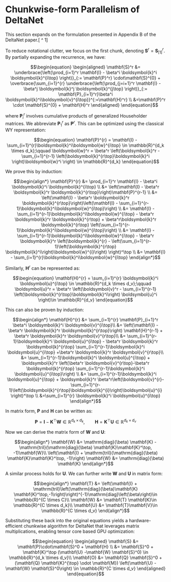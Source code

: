 # Chunkwise-form Parallelism of DeltaNet

This section expands on the formulation presented in Appendix B of the DeltaNet paper.[ ^ 1]

To reduce notational clutter, we focus on the first chunk, denoting $\mathbf{S}^r=\mathbf{S}_{[1]}^r$. By partially expanding the recurrence, we have:
```math
\begin{equation}
\begin{aligned}
\mathbf{S}^r &= \underbrace{\left(\prod_{i=1}^r \mathbf{I} - \beta^i \boldsymbol{k}^i \boldsymbol{k}^{i\top} \right)}_{:= \mathbf{P}^r} \cdot\mathbf{S}^{0} + \overbrace{\sum_{i=1}^{r} \underbrace{\left(\prod_{j=i+1}^r \mathbf{I} - \beta^j \boldsymbol{k}^j \boldsymbol{k}^{j\top} \right)}_{:= \mathbf{P}_{i+1}^r}\beta^i \boldsymbol{k}^i\boldsymbol{v}^{i\top}}^{:=\mathbf{H}^r} \\
&=\mathbf{P}^r \cdot \mathbf{S}^{0} + \mathbf{H}^r
\end{aligned}
\end{equation}
```

where $\mathbf{P}_i^r$ involves cumulative products of generalized Householder matrices.
We abbreviate $\mathbf{P}_1^r$ as $\mathbf{P}^r$.
This can be optimized using the classical WY representation:
```math
\begin{equation}
\mathbf{P}^{r} = \mathbf{I} - \sum_{i=1}^{r}\boldsymbol{k}^i\boldsymbol{w}^{i\top}  \in \mathbb{R}^{d_k \times d_k};\qquad
\boldsymbol{w}^r = \beta^r \left(\boldsymbol{k}^r -  \sum_{i=1}^{r-1} \left(\boldsymbol{k}^{r\top}\boldsymbol{k}^i \right)\boldsymbol{w}^i  \right) \in \mathbb{R}^{d_k}
\end{equation}
```

We prove this by induction:
```math
\begin{align*}
\mathbf{P}^{r} &= \prod_{i=1}^r \mathbf{I} - \beta^i \boldsymbol{k}^i \boldsymbol{k}^{i\top} \\
&= \left(\mathbf{I} - \beta^r \boldsymbol{k}^r \boldsymbol{k}^{r\top}\right)\mathbf{P}^{r-1} \\
&= \left(\mathbf{I} - \beta^r \boldsymbol{k}^r \boldsymbol{k}^{r\top}\right)\left(\mathbf{I} - \sum_{i=1}^{r-1}\boldsymbol{k}^i\boldsymbol{w}^{i\top}\right) \\
&= \mathbf{I} - \sum_{i=1}^{r-1}\boldsymbol{k}^i\boldsymbol{w}^{i\top} - \beta^r \boldsymbol{k}^r \boldsymbol{k}^{r\top} + \beta^r\boldsymbol{k}^r \boldsymbol{k}^{r\top} \left(\sum_{i=1}^{r-1}\boldsymbol{k}^i\boldsymbol{w}^{i\top}\right) \\
&= \mathbf{I} - \sum_{i=1}^{r-1}\boldsymbol{k}^i\boldsymbol{w}^{i\top} - \beta^r \boldsymbol{k}^r \left(\boldsymbol{k}^{r} - \left(\sum_{i=1}^{r-1}\left(\boldsymbol{k}^{r\top} \boldsymbol{k}^i\right)\boldsymbol{w}^{i}\right) \right)^\top \\
&= \mathbf{I} - \sum_{i=1}^{r}\boldsymbol{k}^i\boldsymbol{w}^{i\top}
\end{align*}
```

Similarly, $\mathbf{H}^r$ can be represented as:
```math
\begin{equation}
\mathbf{H}^{r} = \sum_{i=1}^{r} \boldsymbol{k}^i \boldsymbol{u}^{i\top}  \in \mathbb{R}^{d_k \times d_v};\qquad \boldsymbol{u}^r = \beta^r \left(\boldsymbol{v}^r -  \sum_{i=1}^{r-1} \left(\boldsymbol{k}^{r\top}\boldsymbol{k}^i\right) \boldsymbol{u}^i \right)\in \mathbb{R}^{d_v}
\end{equation}
```

This can also be proven by induction:
```math
\begin{align*}
\mathbf{H}^{r} &= \sum_{i=1}^{r} \mathbf{P}_{i+1}^r \beta^i \boldsymbol{k}^i \boldsymbol{v}^{i\top}\\
&= \left(\mathbf{I} - \beta^r \boldsymbol{k}^r \boldsymbol{k}^{r\top}\right) \mathbf{H}^{r-1} +  \beta^r \boldsymbol{k}^r \boldsymbol{v}^{r\top}\\
&= \sum_{i=1}^{r-1}\boldsymbol{k}^i \boldsymbol{u}^{i\top} - \beta^r \boldsymbol{k}^r \boldsymbol{k}^{r\top} \sum_{i=1}^{r-1}\boldsymbol{k}^i \boldsymbol{u}^{i\top} +\beta^r \boldsymbol{k}^r \boldsymbol{v}^{r\top}\\
&= \sum_{i=1}^{r-1}\boldsymbol{k}^i \boldsymbol{u}^{i\top} + \boldsymbol{k}^r \left(\beta^r \boldsymbol{v}^{r\top}-\beta^r \boldsymbol{k}^{r\top} \sum_{i=1}^{r-1}\boldsymbol{k}^i \boldsymbol{u}^{i\top}\right) \\
&= \sum_{i=1}^{r-1}\boldsymbol{k}^i \boldsymbol{u}^{i\top} + \boldsymbol{k}^r \beta^r\left(\boldsymbol{v}^{r}-\sum_{i=1}^{r-1}\left(\boldsymbol{k}^{r\top}\boldsymbol{k}^{i}\right)\boldsymbol{u}^{i} \right)^\top \\
&=\sum_{i=1}^{r} \boldsymbol{k}^i \boldsymbol{u}^{i\top}
\end{align*}
```

In matrix form, $\mathbf{P}$ and $\mathbf{H}$ can be written as:
```math
\begin{equation}
\mathbf{P}=\mathbf{I}-\mathbf{K}^\top\mathbf{W} \in \mathbb{R}^{d_k \times d_k}, \qquad\mathbf{H}=\mathbf{K}^\top\mathbf{U} \in \mathbb{R}^{d_k\times d_v}
\end{equation}
```

Now we can derive the matrix form of $\mathbf{W}$ and $\mathbf{U}$:
```math
\begin{align*}
\mathbf{W} &= \mathrm{diag}(\beta) \mathbf{K} - \mathrm{tril}(\mathrm{diag}(\beta) \mathbf{K}\mathbf{K}^\top, -1)\mathbf{W}\\
\left(\mathbf{I} + \mathrm{tril}(\mathrm{diag}(\beta) \mathbf{K}\mathbf{K}^\top, -1)\right) \mathbf{W} &= \mathrm{diag}(\beta) \mathbf{K}
\end{align*}
```
A similar process holds for $\mathbf{U}$. We can further write $\mathbf{W}$ and $\mathbf{U}$ in matrix form:
```math
\begin{align*}
\mathbf{T} &= \left(\mathbf{I} + \mathrm{tril}\left(\mathrm{diag}(\beta)\mathbf{K} \mathbf{K}^\top,-1\right)\right)^{-1}\mathrm{diag}\left(\beta\right)\in \mathbb{R}^{C \times C}\\
\mathbf{W} &= \mathbf{T} \mathbf{K}\in \mathbb{R}^{C \times d_k}\\
\mathbf{U} &= \mathbf{T}\mathbf{V}\in \mathbb{R}^{C \times d_v}
\end{align*}
```

Substituting these back into the original equations yields a hardware-efficient chunkwise algorithm for DeltaNet that leverages matrix multiplications, enabling tensor core based GPU optimization:
```math
\begin{equation}
\begin{aligned}
\mathbf{S} &= \mathbf{P}\cdot\mathbf{S}^0 + \mathbf{H} \\
&= \mathbf{S}^0 + \mathbf{K}^\top (\mathbf{U} -\mathbf{W} \mathbf{S}^0) \in \mathbb{R}^{d_k \times d_v}\\
\mathbf{O} &= \mathbf{Q} \mathbf{S}^0 + (\mathbf{Q} \mathbf{K}^{\top} \odot \mathbf{M}) \left(\mathbf{U} - \mathbf{W} \mathbf{S}^0\right) \in \mathbb{R}^{C \times d_v}
\end{aligned}
\end{equation}
```

[^1]: https://arxiv.org/abs/2406.06484
